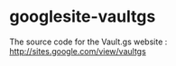# googlesite-vaultgs
The source code for the Vault.gs website : http://sites.google.com/view/vaultgs
